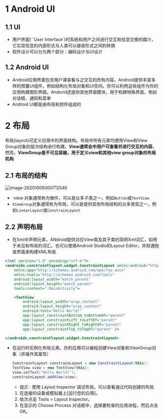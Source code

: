 # 1 Android UI

## 1.1 UI

- 用户界面(``User Interface`)时系统和用户之间进行交互和信息交换的媒介，它实现信息的内部形式与人类可以接收形式之间的转换
- 软件设计可以分为两个部分：编码设计与UI设计

## 1.2 Android UI

- Android应用界面包含用户课查看与之交互的所有内容。Android提供丰富多样的预置UI组件，例如结构化布局对象和UI空间，你可以利用这些组件为你的应用构建图形界面。Andorid还提供其他界面模块，用于构建特殊界面，例如对话框、通知和菜单
- Android UI都是由布局和控件组成的

# 2 布局

布局(layout)可定义应用中的界面结构。布局中所有元素均使用View和View Group对象的层次结构进行构建。**View通常会中用户可查看并进行交互的内容**。然而，**ViewGroup是不可见容器，用于定义view和其他view group对象的布局机构**

## 2.1 布局的结构

![image-20201005000712540](C:/Users/vip87/AppData/Roaming/Typora/typora-user-images/image-20201005000712540.png)

- ·view·对象通常称为微件，可以是众多子类之一，例如`Button`或`TextView`
- `ViewGroup`对象通常称为布局，可以是提供其他布局结构的众多类型之一，例如`LinearLayout`或`ConstrainLayout`

## 2.2 声明布局

- 在Xml中声明元素，ANdroid提供对应View类及其子类的简明Xml词汇，如用于未见和布局的词汇。也可以使用Android Studio的Layout Editor，并财通拖放界面来构建XML布局

```xml
<?xml version="1.0" encoding="utf-8"?>
<androidx.constraintlayout.widget.ConstraintLayout xmlns:android="http://schemas.android.com/apk/res/android"
    xmlns:app="http://schemas.android.com/apk/res-auto"
    xmlns:tools="http://schemas.android.com/tools"
    android:layout_width="match_parent"
    android:layout_height="match_parent"
    tools:context=".MainActivity">

    <TextView
        android:layout_width="wrap_content"
        android:layout_height="wrap_content"
        android:text="Hello World!"
        app:layout_constraintBottom_toBottomOf="parent"
        app:layout_constraintLeft_toLeftOf="parent"
        app:layout_constraintRight_toRightOf="parent"
        app:layout_constraintTop_toTopOf="parent" />

</androidx.constraintlayout.widget.ConstraintLayout>
```

- 在运行时实例化布局元素。你的应用可以编程创建View对象和ViewGroup对象（并操作其属性）

  ```java
  ConstraintLayout constrainLayout = new ConstraintLayout(this);
  TextView view = new TextView(this);
  view.setText("Hello World!");
  constrainLayout.addView(view);
  ```

  - 提示 : 使用 Layout Inspector 调试布局，可以查看通过代码创建的布局
  1. 在连接的设备或模拟器上[运行您的应用]。
  2. 依次点击 Tools > Layout Inspector。
  3. 在显示的 Choose Process 对话框中，选择要检查的应用进程，然后点击 OK。